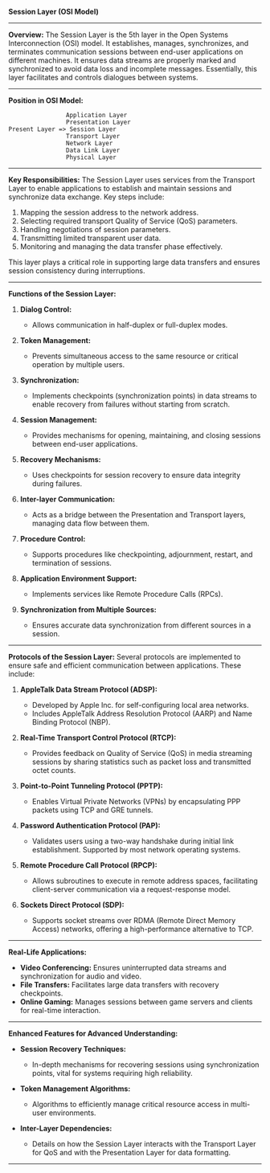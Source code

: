 **Session Layer (OSI Model)**

---

**Overview:**
The Session Layer is the 5th layer in the Open Systems Interconnection (OSI) model. It establishes, manages, synchronizes, and terminates communication sessions between end-user applications on different machines. It ensures data streams are properly marked and synchronized to avoid data loss and incomplete messages. Essentially, this layer facilitates and controls dialogues between systems.

---

**Position in OSI Model:**
```
                Application Layer
                Presentation Layer
Present Layer => Session Layer
                Transport Layer
                Network Layer
                Data Link Layer
                Physical Layer
```

---

**Key Responsibilities:**
The Session Layer uses services from the Transport Layer to enable applications to establish and maintain sessions and synchronize data exchange. Key steps include:

1. Mapping the session address to the network address.
2. Selecting required transport Quality of Service (QoS) parameters.
3. Handling negotiations of session parameters.
4. Transmitting limited transparent user data.
5. Monitoring and managing the data transfer phase effectively.

This layer plays a critical role in supporting large data transfers and ensures session consistency during interruptions.

---

**Functions of the Session Layer:**
1. **Dialog Control:**
   - Allows communication in half-duplex or full-duplex modes.

2. **Token Management:**
   - Prevents simultaneous access to the same resource or critical operation by multiple users.

3. **Synchronization:**
   - Implements checkpoints (synchronization points) in data streams to enable recovery from failures without starting from scratch.

4. **Session Management:**
   - Provides mechanisms for opening, maintaining, and closing sessions between end-user applications.

5. **Recovery Mechanisms:**
   - Uses checkpoints for session recovery to ensure data integrity during failures.

6. **Inter-layer Communication:**
   - Acts as a bridge between the Presentation and Transport layers, managing data flow between them.

7. **Procedure Control:**
   - Supports procedures like checkpointing, adjournment, restart, and termination of sessions.

8. **Application Environment Support:**
   - Implements services like Remote Procedure Calls (RPCs).

9. **Synchronization from Multiple Sources:**
   - Ensures accurate data synchronization from different sources in a session.

---

**Protocols of the Session Layer:**
Several protocols are implemented to ensure safe and efficient communication between applications. These include:

1. **AppleTalk Data Stream Protocol (ADSP):**
   - Developed by Apple Inc. for self-configuring local area networks.
   - Includes AppleTalk Address Resolution Protocol (AARP) and Name Binding Protocol (NBP).

2. **Real-Time Transport Control Protocol (RTCP):**
   - Provides feedback on Quality of Service (QoS) in media streaming sessions by sharing statistics such as packet loss and transmitted octet counts.

3. **Point-to-Point Tunneling Protocol (PPTP):**
   - Enables Virtual Private Networks (VPNs) by encapsulating PPP packets using TCP and GRE tunnels.

4. **Password Authentication Protocol (PAP):**
   - Validates users using a two-way handshake during initial link establishment. Supported by most network operating systems.

5. **Remote Procedure Call Protocol (RPCP):**
   - Allows subroutines to execute in remote address spaces, facilitating client-server communication via a request-response model.

6. **Sockets Direct Protocol (SDP):**
   - Supports socket streams over RDMA (Remote Direct Memory Access) networks, offering a high-performance alternative to TCP.

---

**Real-Life Applications:**
- **Video Conferencing:** Ensures uninterrupted data streams and synchronization for audio and video.
- **File Transfers:** Facilitates large data transfers with recovery checkpoints.
- **Online Gaming:** Manages sessions between game servers and clients for real-time interaction.

---

**Enhanced Features for Advanced Understanding:**
- **Session Recovery Techniques:**
  - In-depth mechanisms for recovering sessions using synchronization points, vital for systems requiring high reliability.

- **Token Management Algorithms:**
  - Algorithms to efficiently manage critical resource access in multi-user environments.

- **Inter-Layer Dependencies:**
  - Details on how the Session Layer interacts with the Transport Layer for QoS and with the Presentation Layer for data formatting.

---
